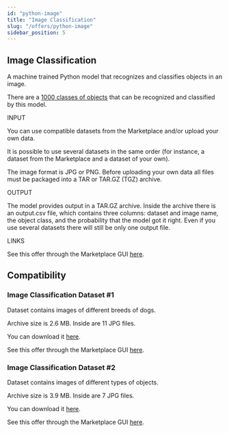 ```yaml
---
id: "python-image"
title: "Image Classification"
slug: "/offers/python-image"
sidebar_position: 5
---
```


## Image Classification

A machine trained Python model that recognizes and classifies objects in an image.

There are a [1000 classes of objects](https://github.com/Super-Protocol/solutions/blob/main/Image%20Classification/classes.txt) that can be recognized and classified by this model.

INPUT

You can use compatible datasets from the Marketplace and/or upload your own data.

It is possible to use several datasets in the same order (for instance, a dataset from the Marketplace and a dataset of your own).

The image format is JPG or PNG. Before uploading your own data all files must be packaged into a TAR or TAR.GZ (TGZ) archive. 

OUTPUT

The model provides output in a TAR.GZ archive. Inside the archive there is an output.csv file, which contains three columns: dataset and image name, the object class, and the probability that the model got it right. Even if you use several datasets there will still be only one output file.

LINKS

See this offer through the Marketplace GUI [here](https://marketplace.superprotocol.com/solutions?offer=offerId%3D8&tab=about).

## Compatibility

### Image Classification Dataset #1

Dataset contains images of different breeds of dogs.

Archive size is 2.6 MB. Inside are 11 JPG files.

You can download it [here](https://github.com/Super-Protocol/datasets/blob/main/Image%20Classification%20Datasets/image-classification-ds1.tar.gz?raw=true).

See this offer through the Marketplace GUI [here](https://marketplace.superprotocol.com/data?offer=offerId%3D18&tab=about).


### Image Classification Dataset #2

Dataset contains images of different types of objects.

Archive size is 3.9 MB. Inside are 7 JPG files.

You can download it [here](https://github.com/Super-Protocol/datasets/blob/main/Image%20Classification%20Datasets/image-classification-ds2.tar.gz?raw=true).

See this offer through the Marketplace GUI [here](https://marketplace.superprotocol.com/data?offer=offerId%3D19&tab=about).